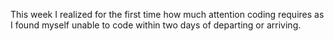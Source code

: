 This week I realized for the first time how much attention coding requires as I found myself unable to code within two days of departing or arriving. 
